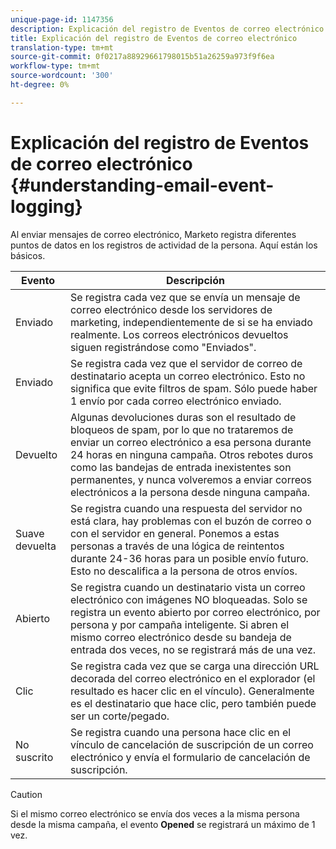 ```yaml
---
unique-page-id: 1147356
description: Explicación del registro de Eventos de correo electrónico - Documentos de marketing - Documentación del producto
title: Explicación del registro de Eventos de correo electrónico
translation-type: tm+mt
source-git-commit: 0f0217a88929661798015b51a26259a973f9f6ea
workflow-type: tm+mt
source-wordcount: '300'
ht-degree: 0%

---
```



# Explicación del registro de Eventos de correo electrónico {#understanding-email-event-logging}

Al enviar mensajes de correo electrónico, Marketo registra diferentes puntos de datos en los registros de actividad de la persona. Aquí están los básicos.

| Evento | Descripción |
|---|---|
| Enviado | Se registra cada vez que se envía un mensaje de correo electrónico desde los servidores de marketing, independientemente de si se ha enviado realmente. Los correos electrónicos devueltos siguen registrándose como &quot;Enviados&quot;. |
| Enviado | Se registra cada vez que el servidor de correo de destinatario acepta un correo electrónico. Esto no significa que evite filtros de spam. Sólo puede haber 1 envío por cada correo electrónico enviado. |
| Devuelto | Algunas devoluciones duras son el resultado de bloqueos de spam, por lo que no trataremos de enviar un correo electrónico a esa persona durante 24 horas en ninguna campaña. Otros rebotes duros como las bandejas de entrada inexistentes son permanentes, y nunca volveremos a enviar correos electrónicos a la persona desde ninguna campaña. |
| Suave devuelta | Se registra cuando una respuesta del servidor no está clara, hay problemas con el buzón de correo o con el servidor en general. Ponemos a estas personas a través de una lógica de reintentos durante 24-36 horas para un posible envío futuro. Esto no descalifica a la persona de otros envíos. |
| Abierto | Se registra cuando un destinatario vista un correo electrónico con imágenes NO bloqueadas. Solo se registra un evento abierto por correo electrónico, por persona y por campaña inteligente. Si abren el mismo correo electrónico desde su bandeja de entrada dos veces, no se registrará más de una vez. |
| Clic | Se registra cada vez que se carga una dirección URL decorada del correo electrónico en el explorador (el resultado es hacer clic en el vínculo). Generalmente es el destinatario que hace clic, pero también puede ser un corte/pegado. |
| No suscrito | Se registra cuando una persona hace clic en el vínculo de cancelación de suscripción de un correo electrónico y envía el formulario de cancelación de suscripción. |

>[!CAUTION]
>
>Si el mismo correo electrónico se envía dos veces a la misma persona desde la misma campaña, el evento **Opened** se registrará un máximo de 1 vez.
